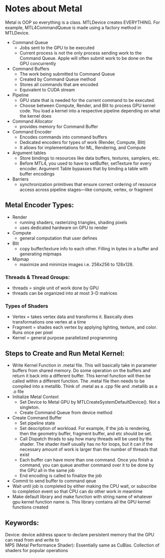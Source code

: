 # Notes about Metal
Metal is OOP so everything is a class. MTLDevice creates EVERYTHING. For example, MTL4CommandQueue is made using a factory method in MTLDevice.

- Command Queue
    - Jobs sent to the GPU to be executed
    - Current process is not the only process sending work to the Command Queue. Apple will often submit work to be done on the GPU concurrently
- Command Buffers 
    - The work being submitted to Command Queue
    - Created by Command Queue method
    - Stores all commands that are encoded
    - Equivalent to CUDA stream
- Pipeline
    - GPU state that is needed for the current command to be executed. 
    - Choose between Compute, Render, and Blit to process GPU kernel code. You load a kernel into a respective pipeline depending on what the kernel does
- Command Allocator 
    - provides memory for Command Buffer
- Command Encoder
    - Encodes commands into command buffers
    - Dedicated encoders for types of work (Render, Compute, Blit)
    - It allows for implementations for ML, Rendering, and Compute
- Argument tables
    - Store bindings to resources like data buffers, textures, samplers, etc.
    - Before MTL4, you used to have to setBuffer, setTexture for every encoder. Argument Table bypasses that by binding a table with buffer encodings
- Barriers
    - synchronization primitives that ensure correct ordering of resource access across pipeline stages—like compute, vertex, or fragment

## Metal Encoder Types:
- Render
    - running shaders, rasterizing triangles, shading pixels
    - uses dedicated hardware on GPU to render
- Compute
    - general computation that user defines
- Blit
    - copy buffer/texture info to each other. Filling in bytes in a buffer and generating mipmaps
- Mipmap
    - maximize and minimize images i.e. 256x256 to 128x128.

### Threads & Thread Groups:
- threads = single unit of work done by GPU
- threads can be organized into at most 3-D matrices

### Types of Shaders
- Vertex = takes vertex data and transforms it. Basically does transformations one vertex at a time
- Fragment = shades each vertex by applying lighting, texture, and color. Runs once per pixel 
- Kernel = general purpose parallelized programming

## Steps to Create and Run Metal Kernel:
- Write Kernel Function in .metal file. This will basically take in parameter buffers from shared memory. Do some operation on the buffers and return it back into a different buffer. This kernel function will then be called within a different function. The .metal file then needs to be compiled into a metallib. Think of .metal as a .cpp file and .metallib as a .o file
- Initialize Metal Context
    - Set Device to Metal GPU by MTLCreateSystemDefaultDevice(). Not a singleton.
    - Create Command Queue from device method
- Create Command Buffer
    - Set pipeline state
    - Set description of workload. For example, if the job is rendering, then the geometry buffer, fragment buffer, and etc should be set.
    - Call Dispatch thrads to say how many threads will be used by the shader. The shader itself usually has no for loops, but it can if the necessary amount of work is larger than the number of threads that exist
    - Each buffer can have more than one command. Once you finish a command, you can queue another command over it to be done by the GPU all in the same job
    - End encoding is called to finalize the job
- Commit to send buffer to command qeue
- Wait until job is completed by either making the CPU wait, or subscribe to completion event so that CPU can do other work in meantime
- Make default library and make function with string name of whatever gpu kernel function name is. This library contains all the GPU kernel functions created

## Keywords:
Device:  device address space to declare persistent memory that the GPU can read from and write to  
MPS (Metal Performance Shader): Essentially same as CuBlas. Collection of shaders for popular operations  

